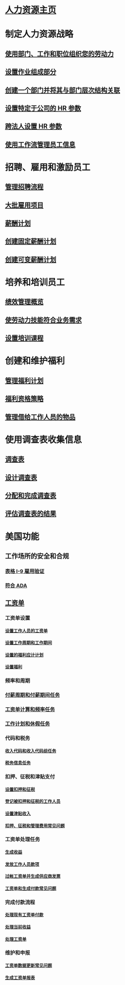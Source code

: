 # [人力资源主页](index.md)
# 制定人力资源战略
## [使用部门、工作和职位组织您的劳动力](departments-jobs-positions.md)
## [设置作业组成部分](create-job.md)
## [创建一个部门并将其与部门层次结构关联](create-department-add-department-hierarchy.md)
## [设置特定于公司的 HR 参数](set-up-company-specific-hr-parameters.md)
## [跨法人设置 HR 参数](set-up-hr-parameters-across-legal-entities.md)
## [使用工作流管理员工信息](workflow-manage-employee-information.md)
# 招聘、雇用和激励员工
## [管理招聘流程](manage-recruiting-process.md)
## [大批雇用项目](mass-hire-projects.md)
## [薪酬计划](compensation-plans.md)
## [创建固定薪酬计划](create-fixed-compensation-plans.md)
## [创建可变薪酬计划](create-variable-compensation-plans.md)
# 培养和培训员工
## [绩效管理概览](performance-management-overview.md)
## [使劳动力技能符合业务需求](skills.md)
## [设置培训课程](courses.md)
# 创建和维护福利
## [管理福利计划](manage-benefit-program.md)
## [福利资格策略](benefit-eligibility-policies.md)
## [管理借给工作人员的物品](loan-items.md)
# 使用调查表收集信息
## [调查表](questionnaires.md)
## [设计调查表](design-questionnaires.md)
## [分配和完成调查表](distribute-questionnaires.md)
## [评估调查表的结果](evaluate-questionnaire-results.md)
# 美国功能
## 工作场所的安全和合规
### [表格 I-9 雇用验证](localizations/noam-usa-form-i-9-verification.md)
### [符合 ADA](localizations/noam-usa-comply-ada.md)
## [工资单](localizations/noam-usa-payroll.md)
### 工资单设置
#### [设置工作人员的工资单](localizations/noam-usa-worker-position-payroll-tasks.md)
#### [设置工作周期和工作期间](localizations/noam-usa-work-cycle-work-period-tasks.md)
#### [设置的福利应计计划](localizations/noam-usa-benefit-accrual-plan-tasks.md)
#### [设置福利](localizations/noam-usa-benefit-set-up-tasks.md)
### 频率和周期
### [付薪周期和付薪期间任务](localizations/noam-usa-pay-cycle-pay-period-tasks-sample.md)
### [工资单计算和频率任务](localizations/noam-usa-payroll-calculation-frequencies-tasks.md)
### [工作计划和休假任务](localizations/noam-usa-work-schedule-leave-tasks.md)
### 代码和税务
#### [收入代码和收入代码组任务](localizations/noam-usa-earning-code-group-tasks.md)
#### [税务信息任务](localizations/noam-usa-tax-information-tasks.md)
### 扣押、征税和津贴支付
#### [设置扣押和征税](localizations/noam-usa-garnishment-tax-levy-set-up-tasks.md)
#### [登记被扣押和征税的工作人员](localizations/noam-usa-garnishment-tax-levy-enrollment-tasks.md)
#### [设置津贴收入](localizations/noam-usa-premium-earning-setup-tasks.md)
#### [扣押、征税和管理费用常见问题](localizations/noam-usa-garnishment-tax-levy-administrative-fees.md)
### 工资单处理任务
#### [生成收益](localizations/noam-usa-earnings-generation-process.md)
#### [发放工作人员款项](localizations/noam-usa-issue-worker-payments.md)
#### [过帐工资单并生成供应商发票](localizations/noam-usa-post-payroll-generate-vendor-invoices.md)
#### [工资单和生成付款常见问题](localizations/noam-usa-pay-statements-payment-generation-process.md)
### 完成付款流程
#### [处理现有工资单付款](localizations/noam-usa-existing-payroll-payments.md)
#### [处理当前收益](localizations/noam-usa-existing-earnings.md)
#### [处理工资单](localizations/noam-usa-pay-statements.md)
### 维护和申报
#### [工资单数据更新常见问题](localizations/noam-usa-payroll-data-updates.md)
#### [生成工资单报表](localizations/noam-usa-generate-payroll-reports.md)

